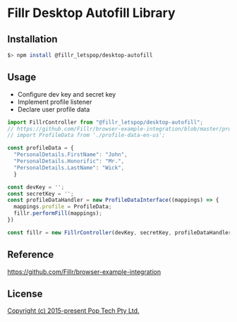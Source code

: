 # Fillr Desktop Autofill Library

## Installation

```bash
$> npm install @fillr_letspop/desktop-autofill
```

## Usage

- Configure dev key and secret key
- Implement profile listener
- Declare user profile data

```typescript
import FillrController from "@fillr_letspop/desktop-autofill";
// https://github.com/Fillr/browser-example-integration/blob/master/profile-data-en-us.ts
// import ProfileData from './profile-data-en-us';

const profileData = {
  "PersonalDetails.FirstName": "John",
  "PersonalDetails.Honorific": "Mr.",
  "PersonalDetails.LastName": "Wick",
  }

const devKey = '';
const secretKey = '';
const profileDataHandler = new ProfileDataInterface((mappings) => {
  mappings.profile = ProfileData; 
  fillr.performFill(mappings);
})

const fillr = new FillrController(devKey, secretKey, profileDataHandler);
```

## Reference
https://github.com/Fillr/browser-example-integration

## License

[Copyright (c) 2015-present Pop Tech Pty Ltd.](LICENSE)

